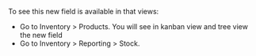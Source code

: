 To see this new field is available in that views:

-  Go to Inventory \> Products. You will see in kanban view and tree view the new field
-  Go to Inventory \> Reporting \> Stock. 
